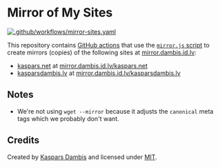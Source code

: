 # Mirror of My Sites

[![.github/workflows/mirror-sites.yaml](https://github.com/kasparsd/mirror/actions/workflows/mirror-sites.yaml/badge.svg)](https://github.com/kasparsd/mirror/actions/workflows/mirror-sites.yaml)

This repository contains [GitHub actions](.github/workflows) that use the [`mirror.js` script](mirror.js) to create mirrors (copies) of the following sites at [mirror.dambis.id.lv](https://mirror.dambis.id.lv):

- [kaspars.net](https://kaspars.net) at [mirror.dambis.id.lv/kaspars.net](https://mirror.dambis.id.lv/kaspars.net/)
- [kasparsdambis.lv](https://kasparsdambis.lv) at [mirror.dambis.id.lv/kasparsdambis.lv](https://mirror.dambis.id.lv/kasparsdambis.lv/)

## Notes

- We're not using `wget --mirror` because it adjusts the `canonical` meta tags which we probably don't want.

## Credits

Created by [Kaspars Dambis](https://kaspars.net) and licensed under [MIT](LICENSE).
